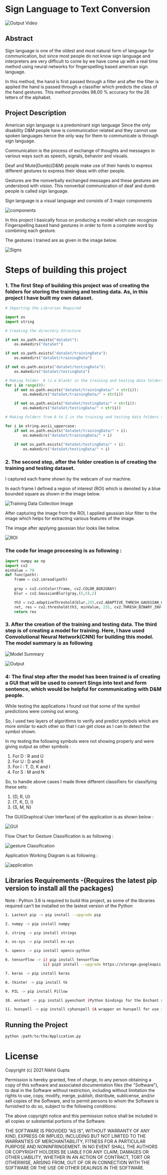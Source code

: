 # Sign Language to Text Conversion

![Output Video](images/outputImages.gif)

## Abstract

Sign language is one of the oldest and most natural form of language for communication, but since most people do not know sign language and interpreters are very difficult to come by we have come up with a real time method using neural networks for fingerspelling based american sign language.
 
In this method, the hand is first passed through a filter and after the filter is applied the hand is passed through a classifier which predicts the class of the hand gestures. This method provides 98.00 % accuracy for the 26 letters of the alphabet.

## Project Description

American sign language is a predominant sign language Since the only disability D&M people have is communication related and they cannot use spoken languages hence the only way for them to communicate is through sign language. 

Communication is the process of exchange of thoughts and messages in various ways such as speech, signals, behavior and visuals. 

Deaf and Mute(Dumb)(D&M) people make use of their hands to express different gestures to express their ideas with other people. 

Gestures are the nonverbally exchanged messages and these gestures are understood with vision. This nonverbal communication of deaf and dumb people is called sign language. 

Sign language is a visual language and consists of 3 major components 

![components](images/components.jpg)

In this project I basically focus on producing a model which can recognize Fingerspelling based hand gestures in order to form a complete word by combining each gesture. 

The gestures I  trained are as given in the image below.

![Signs](images/signs.jpg)

# Steps of building this project

### 1. The first Step of building this project was of creating the folders for storing the training and testing data. As, in this project I have built my own dataset.

``` python
# Importing the Libraries Required

import os
import string

# Creating the directory Structure

if not os.path.exists("dataSet"):
    os.makedirs("dataSet")

if not os.path.exists("dataSet/trainingData"):
    os.makedirs("dataSet/trainingData")

if not os.path.exists("dataSet/testingData"):
    os.makedirs("dataSet/testingData")

# Making folder  0 (i.e blank) in the training and testing data folders respectively
for i in range(0):
    if not os.path.exists("dataSet/trainingData/" + str(i)):
        os.makedirs("dataSet/trainingData/" + str(i))

    if not os.path.exists("dataSet/testingData/" + str(i)):
        os.makedirs("dataSet/testingData/" + str(i))

# Making Folders from A to Z in the training and testing data folders respectively

for i in string.ascii_uppercase:
    if not os.path.exists("dataSet/trainingData/" + i):
        os.makedirs("dataSet/trainingData/" + i)
    
    if not os.path.exists("dataSet/testingData/" + i):
        os.makedirs("dataSet/testingData/" + i)
```

### 2. The second step, after the folder creation is of creating the training and testing dataset.

I captured each frame shown by the webcam of our machine. 

In each frame I defined a region of interest (ROI) which is denoted by a blue bounded square as shown in the image below.

![Training Data Collection Image](images/trainingdata.png)

After capturing the image from the ROI, I applied gaussian blur filter to the image which helps for extracting various features of the image. 

The image after applying gaussian blur looks like below.

![ROI](images/roi.png)

### The code for image proceesing is as following :

```python
import numpy as np
import cv2
minValue = 70
def func(path):    
    frame = cv2.imread(path)
    
    gray = cv2.cvtColor(frame, cv2.COLOR_BGR2GRAY)
    blur = cv2.GaussianBlur(gray,(5,5),2)

    th3 = cv2.adaptiveThreshold(blur,255,cv2.ADAPTIVE_THRESH_GAUSSIAN_C,cv2.THRESH_BINARY_INV,11,2)
    ret, res = cv2.threshold(th3, minValue, 255, cv2.THRESH_BINARY_INV+cv2.THRESH_OTSU)
    return res
```

### 3. After the creation of the training and testing data. The third step is of creating a model for training. Here, I have used Convolutional Neural Network(CNN) for building this model. The model summary is as following 

![Model Summary](images/model_summary.PNG)

![Output](images/output.PNG)

### 4: The final step after the model has been trained is of creating a GUI that will be used to convert Sings into text and form sentence, which would be helpful for communicating with D&M people.

While testing the applications I found out that some of the symbol predictions were coming out wrong.

So, I used two layers of algorithms to verify and predict symbols which are more similar to each other so that I can get close as I can to detect the symbol shown. 

In my testing the following symbols were not showing properly and were giving output as other symbols :

1.	For D : R and U
2.	For U : D and R
3.	For I : T, D, K and I
4.	For S : M and N

So, to handle above cases I made three different classifiers for classifying these sets:

1.	{D, R, U}
2.	{T, K, D, I}
3.	{S, M, N} 

The GUI(Graphical User Interface) of the application is as shown below :

![GUI](images/gui.gif)

Flow Chart for Gesture Classification is as following :

![gesture Classification](images/gesture.PNG)

Application Working Diagram is as following :

![application](images/app.PNG)

## Libraries Requirements -(Requires the latest pip version to install all the packages)

Note : Python 3.6 is required to build this project, as some of the libraries required can't be installed on the lastest version of the Python  

```bash
1. Lastest pip -> pip install --upgrade pip

2. numpy -> pip install numpy

3. string -> pip install strings

4. os-sys -> pip install os-sys

5. opencv -> pip install opencv-python

6. tensorFlow -> i) pip install tensorflow 
                 ii) pip3 install --upgrade https://storage.googleapis.com/tensorflow/linux/cpu/tensorflow-0.8.0-cp34-cp34m-linux_x86_64.whl

7. keras -> pip install keras

8. tkinter -> pip install tk

9. PIL -> pip install Pillow

10. enchant -> pip install pyenchant (Python bindings for the Enchant spellchecking system)

11. hunspell -> pip install cyhunspell (A wrapper on hunspell for use in Python)
```

## Running the Project 

``` python
python /path/to/the/Application.py
```
# License

Copyright (c) 2021 Nikhil Gupta

Permission is hereby granted, free of charge, to any person obtaining a copy
of this software and associated documentation files (the "Software"), to deal
in the Software without restriction, including without limitation the rights
to use, copy, modify, merge, publish, distribute, sublicense, and/or sell
copies of the Software, and to permit persons to whom the Software is
furnished to do so, subject to the following conditions:

The above copyright notice and this permission notice shall be included in all
copies or substantial portions of the Software.

THE SOFTWARE IS PROVIDED "AS IS", WITHOUT WARRANTY OF ANY KIND, EXPRESS OR
IMPLIED, INCLUDING BUT NOT LIMITED TO THE WARRANTIES OF MERCHANTABILITY,
FITNESS FOR A PARTICULAR PURPOSE AND NONINFRINGEMENT. IN NO EVENT SHALL THE
AUTHORS OR COPYRIGHT HOLDERS BE LIABLE FOR ANY CLAIM, DAMAGES OR OTHER
LIABILITY, WHETHER IN AN ACTION OF CONTRACT, TORT OR OTHERWISE, ARISING FROM,
OUT OF OR IN CONNECTION WITH THE SOFTWARE OR THE USE OR OTHER DEALINGS IN THE
SOFTWARE.

  
